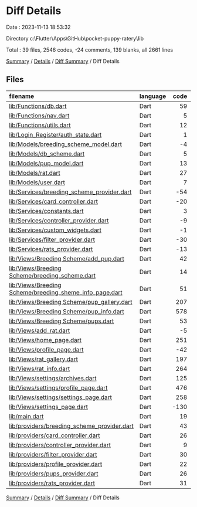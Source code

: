 # Diff Details

Date : 2023-11-13 18:53:32

Directory c:\\Flutter\\Apps\\GitHub\\pocket-puppy-ratery\\lib

Total : 39 files,  2546 codes, -24 comments, 139 blanks, all 2661 lines

[Summary](results.md) / [Details](details.md) / [Diff Summary](diff.md) / Diff Details

## Files
| filename | language | code | comment | blank | total |
| :--- | :--- | ---: | ---: | ---: | ---: |
| [lib/Functions/db.dart](/lib/Functions/db.dart) | Dart | 59 | 0 | 6 | 65 |
| [lib/Functions/nav.dart](/lib/Functions/nav.dart) | Dart | 5 | 0 | 1 | 6 |
| [lib/Functions/utils.dart](/lib/Functions/utils.dart) | Dart | 12 | 0 | 2 | 14 |
| [lib/Login_Register/auth_state.dart](/lib/Login_Register/auth_state.dart) | Dart | 1 | 0 | 1 | 2 |
| [lib/Models/breeding_scheme_model.dart](/lib/Models/breeding_scheme_model.dart) | Dart | -4 | 0 | 0 | -4 |
| [lib/Models/db_scheme.dart](/lib/Models/db_scheme.dart) | Dart | 5 | 0 | 1 | 6 |
| [lib/Models/pup_model.dart](/lib/Models/pup_model.dart) | Dart | 13 | 0 | 0 | 13 |
| [lib/Models/rat.dart](/lib/Models/rat.dart) | Dart | 27 | 0 | 0 | 27 |
| [lib/Models/user.dart](/lib/Models/user.dart) | Dart | 7 | 0 | 1 | 8 |
| [lib/Services/breeding_scheme_provider.dart](/lib/Services/breeding_scheme_provider.dart) | Dart | -54 | 0 | -9 | -63 |
| [lib/Services/card_controller.dart](/lib/Services/card_controller.dart) | Dart | -20 | 0 | -6 | -26 |
| [lib/Services/constants.dart](/lib/Services/constants.dart) | Dart | 3 | 0 | 0 | 3 |
| [lib/Services/controller_provider.dart](/lib/Services/controller_provider.dart) | Dart | -9 | 0 | -4 | -13 |
| [lib/Services/custom_widgets.dart](/lib/Services/custom_widgets.dart) | Dart | -1 | 1 | 0 | 0 |
| [lib/Services/filter_provider.dart](/lib/Services/filter_provider.dart) | Dart | -30 | 0 | -7 | -37 |
| [lib/Services/rats_provider.dart](/lib/Services/rats_provider.dart) | Dart | -13 | 0 | -5 | -18 |
| [lib/Views/Breeding Scheme/add_pup.dart](/lib/Views/Breeding%20Scheme/add_pup.dart) | Dart | 42 | 0 | 11 | 53 |
| [lib/Views/Breeding Scheme/breeding_scheme.dart](/lib/Views/Breeding%20Scheme/breeding_scheme.dart) | Dart | 14 | 0 | 1 | 15 |
| [lib/Views/Breeding Scheme/breeding_sheme_info_page.dart](/lib/Views/Breeding%20Scheme/breeding_sheme_info_page.dart) | Dart | 51 | -8 | 1 | 44 |
| [lib/Views/Breeding Scheme/pup_gallery.dart](/lib/Views/Breeding%20Scheme/pup_gallery.dart) | Dart | 207 | 2 | 20 | 229 |
| [lib/Views/Breeding Scheme/pup_info.dart](/lib/Views/Breeding%20Scheme/pup_info.dart) | Dart | 578 | 3 | 28 | 609 |
| [lib/Views/Breeding Scheme/pups.dart](/lib/Views/Breeding%20Scheme/pups.dart) | Dart | 53 | 1 | 4 | 58 |
| [lib/Views/add_rat.dart](/lib/Views/add_rat.dart) | Dart | -5 | 0 | -1 | -6 |
| [lib/Views/home_page.dart](/lib/Views/home_page.dart) | Dart | 251 | -27 | 1 | 225 |
| [lib/Views/profile_page.dart](/lib/Views/profile_page.dart) | Dart | -42 | 0 | -5 | -47 |
| [lib/Views/rat_gallery.dart](/lib/Views/rat_gallery.dart) | Dart | 197 | 1 | 15 | 213 |
| [lib/Views/rat_info.dart](/lib/Views/rat_info.dart) | Dart | 264 | 0 | 10 | 274 |
| [lib/Views/settings/archives.dart](/lib/Views/settings/archives.dart) | Dart | 125 | 0 | 4 | 129 |
| [lib/Views/settings/profile_page.dart](/lib/Views/settings/profile_page.dart) | Dart | 476 | 1 | 18 | 495 |
| [lib/Views/settings/settings_page.dart](/lib/Views/settings/settings_page.dart) | Dart | 258 | 1 | 17 | 276 |
| [lib/Views/settings_page.dart](/lib/Views/settings_page.dart) | Dart | -130 | 0 | -13 | -143 |
| [lib/main.dart](/lib/main.dart) | Dart | 19 | 0 | -1 | 18 |
| [lib/providers/breeding_scheme_provider.dart](/lib/providers/breeding_scheme_provider.dart) | Dart | 43 | 0 | 8 | 51 |
| [lib/providers/card_controller.dart](/lib/providers/card_controller.dart) | Dart | 26 | 0 | 7 | 33 |
| [lib/providers/controller_provider.dart](/lib/providers/controller_provider.dart) | Dart | 9 | 0 | 4 | 13 |
| [lib/providers/filter_provider.dart](/lib/providers/filter_provider.dart) | Dart | 30 | 0 | 7 | 37 |
| [lib/providers/profile_provider.dart](/lib/providers/profile_provider.dart) | Dart | 22 | 1 | 6 | 29 |
| [lib/providers/pups_provider.dart](/lib/providers/pups_provider.dart) | Dart | 26 | 0 | 8 | 34 |
| [lib/providers/rats_provider.dart](/lib/providers/rats_provider.dart) | Dart | 31 | 0 | 8 | 39 |

[Summary](results.md) / [Details](details.md) / [Diff Summary](diff.md) / Diff Details